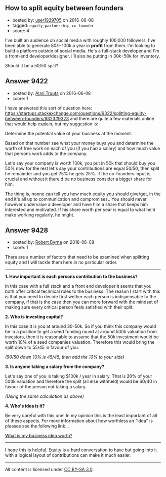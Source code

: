 ## How to split equity between founders

- posted by: [user1929705](https://stackexchange.com/users/2179978/user1929705) on 2016-06-08
- tagged: `equity`, `partnership`, `co-founder`
- score: 4

I've built an audience on social media with roughly 100,000 followers. I've been able to generate $80k-$100k a year in **profit** from them. I'm looking to build a platform outside of social media. He's a full-stack developer and I'm a front-end developer/designer. I'll also be putting in $30k-$50k for inventory.

Should it be a 50/50 split?


## Answer 9422

- posted by: [Alari Truuts](https://stackexchange.com/users/5357302/alari-truuts) on 2016-06-08
- score: 1

I have answered this sort of question here: https://startups.stackexchange.com/questions/9322/splitting-equity-between-founders/9323#9323 and there are quite a few materials online that would help explain, but my suggestion is:

Determine the potential value of your business at the moment.

Based on that number see what your money buys you and determine the worth of free work on each of you (if you had a salary) and how much value that persons work adds to the company.

Let's say your company is worth 100k, you put in 50k that should buy you 50% now for the rest let's say your contributions are equal 50/50, then split he remainder and you get 75% he gets 25%. If the co-founders input is crucial and without it there'd be no business consider a bigger share for him.

The thing is, noone can tell you how much equity you should give/get, in the end it's all up to communication and compromises.. You should never however undervalue a developer and have him a share that keeps him interested and motivated. If his share worth per year is equal to what he'd make working regularly, he might..


## Answer 9428

- posted by: [Robert Byrne](https://stackexchange.com/users/5232876/robert-byrne) on 2016-06-08
- score: 1

<p>There are a number of factors that need to be examined when splitting equity and I will tackle them here in no particular order.</p>

<hr>

<p><strong>1. How important is each persons contribution to the business?</strong></p>

<p>In this case with a full stack and a front end developer it seems that you both offer critical technical roles to the business. The reason I start with this is that you need to decide first wether each person is indispensable to the company, if that is the case then you can more forward with the mindset of making sure every critical person feels satisfied with their split.</p>

<p><strong>2. Who is investing capital?</strong></p>

<p>In this case it is you at around 30-50k. So if you think this company would be in a position to get a seed funding round at around 500k valuation from investors, then it is reasonable to assume that the 50k investment would be worth 10% of a seed companies valuation. Therefore this would bring the split down to 55/45 in favour of you.</p>

<p><em>(50/50 down 10% is 45/45, then add the 10% to your side)</em></p>

<p><strong>3. Is anyone taking a salary from the company?</strong></p>

<p>Let's say one of you is taking $100k / year in salary. That is 20% of your 500k valuation and therefore the split (all else withheld) would be 60/40 in favour of the person not taking a salary.</p>

<p><em>(Using the same calculation as above)</em></p>

<p><strong>4. Who's idea is it?</strong></p>

<p>Be very careful with this one! In my opinion this is the least important of all of these aspects. For more information about how worthless an "idea" is pleases see the following link...</p>

<p><a href="https://www.entrepreneur.com/article/53164" rel="nofollow">What is my business idea worth?</a></p>

<hr>

<p>I hope this is helpful. Equity is a hard conversation to have but going into it with a logical layout of contributions can make it much easier.</p>




---

All content is licensed under [CC BY-SA 3.0](https://creativecommons.org/licenses/by-sa/3.0/).
